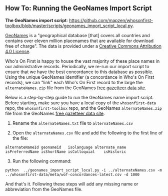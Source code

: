 ## How To: Running the GeoNames Import Script

**The GeoNames import script**: https://github.com/mapzen/whosonfirst-toolbox/blob/master/scripts/geonames_import_script_local.py.

[GeoNames](http://www.geonames.org) is a "geographical database [that] covers all countries and contains over eleven million placenames that are available for download free of charge". The data is provided under a [Creative Commons Attribution 4.0 License](https://creativecommons.org/licenses/by/4.0/).

Who's On First is happy to house the vast majority of these place names in our administrative records. Periodically, we re-run our import script to ensure that we have the best concordance to this database as possible. Using the unique GeoNames identifier (a concordance in Who's On First records), we can "link" each Who's On First record to the large the `alternateNames.zip` file from the GeoNames [free gazetteer data site](http://download.geonames.org/export/dump/).

Below is a step-by-step guide to run the GeoNames name import script. Before starting, make sure you have a local copy of the `whosonfirst-data` repo, the `whosonfirst-toolbox` repo, and the GeoNames `alternateNames.zip` file from the GeoNames [free gazetteer data site](http://download.geonames.org/export/dump/).

1. Rename the `alternateNames.txt` file to `alternateNames.csv`

2. Open the `alternateNames.csv` file and add the following to the first line of the file:
  
```
alternateNameId	geonameid	isolanguage	alternate_name	isPreferredName	isShortName	isColloquial	isHistoric  
```
  
3. Run the following command:

```
python  ../geonames_import_script_local.py -i ../alternateNames.csv -m ../whosonfirst-data/meta/wof-concordances-latest.csv -d 1000
```

And that's it. Following these steps will add any missing name or abbreviation from the GeoNames file.
